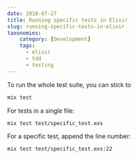 ```yaml
---
date: 2018-07-27
title: Running specific tests in Elixir
slug: running-specific-tests-in-elixir
taxonomies:
    category: [Development]
    tags:
      - elixir
      - tdd
      - testing
---
```


To run the whole test suite, you can stick to 

```bash
mix test
```

For tests in a single file: 

```bash
mix test test/specific_test.exs
```

For a specific test, append the line number: 

```bash
mix test test/specific_test.exs:22
```
